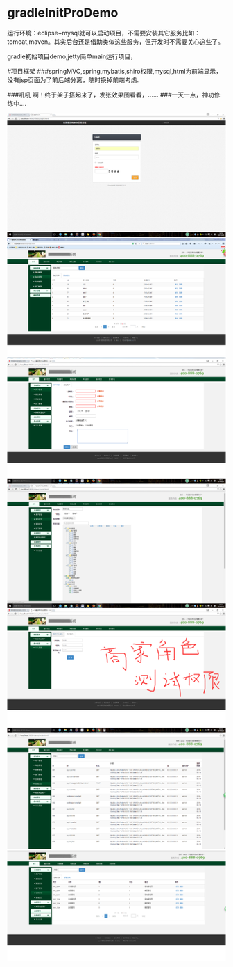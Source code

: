 # gradleInitProDemo

运行环境：eclipse+mysql就可以启动项目，不需要安装其它服务比如：tomcat,maven。其实后台还是借助类似这些服务，但开发时不需要关心这些了。<p>
gradle初始项目demo,jetty简单main运行项目，

#项目框架
###springMVC,spring,mybatis,shiro权限,mysql,html为前端显示，没有jsp页面为了前后端分离，随时换掉前端考虑.

###吼吼 啊！终于架子搭起来了，发张效果图看看，......
###一天一点，神功修练中....



![图1](/doc/imgEffect/20160609145114.png)
![图2](/doc/imgEffect/20160607140339.png)
![图3](/doc/imgEffect/20160609145311.png)
![图3](/doc/imgEffect/20160609145345.png)
![图3](/doc/imgEffect/20160609153358.png)
![图3](/doc/imgEffect/20160619193031.png)
![图3](/doc/imgEffect/20160619193054.png)

